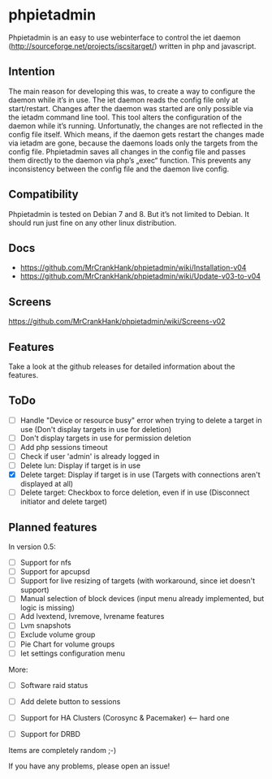# phpietadmin
Phpietadmin is an easy to use webinterface to control the iet daemon (http://sourceforge.net/projects/iscsitarget/) written in php and javascript.

## Intention
The main reason for developing this was, to create a way to configure the daemon while it’s in use. The iet daemon reads
the config file only at start/restart. Changes after the daemon was started are only possible via the ietadm command line
tool. This tool alters the configuration of the daemon while it’s running. Unfortunatly, the changes are not reflected
in the config file itself. Which means, if the daemon gets restart the changes made via ietadm are gone, because the
daemons loads only the targets from the config file. Phpietadmin saves all changes in the config file and passes them
directly to the daemon via php’s „exec“ function. This prevents any inconsistency between the config file and the
daemon live config.

## Compatibility
Phpietadmin is tested on Debian 7 and 8. But it’s not limited to Debian.
It should run just fine on any other linux distribution.

## Docs
* https://github.com/MrCrankHank/phpietadmin/wiki/Installation-v04
* https://github.com/MrCrankHank/phpietadmin/wiki/Update-v03-to-v04

## Screens
https://github.com/MrCrankHank/phpietadmin/wiki/Screens-v02

## Features
Take a look at the github releases for detailed information about the features.

## ToDo
- [ ] Handle "Device or resource busy" error when trying to delete a target in use (Don't display targets in use for deletion)
- [ ] Don't display targets in use for permission deletion
- [ ] Add php sessions timeout
- [ ] Check if user 'admin' is already logged in
- [ ] Delete lun: Display if target is in use
- [x] Delete target: Display if target is in use (Targets with connections aren't displayed at all)
- [ ] Delete target: Checkbox to force deletion, even if in use (Disconnect initiator and delete target)

## Planned features
In version 0.5:
- [ ] Support for nfs
- [ ] Support for apcupsd
- [ ] Support for live resizing of targets (with workaround, since iet doesn't support)
- [ ] Manual selection of block devices (input menu already implemented, but logic is missing)
- [ ] Add lvextend, lvremove, lvrename features
- [ ] Lvm snapshots
- [ ] Exclude volume group
- [ ] Pie Chart for volume groups
- [ ] Iet settings configuration menu

More:
- [ ] Software raid status
- [ ] Add delete button to sessions
- [ ] Support for HA Clusters (Corosync & Pacemaker) <-- hard one
- [ ] Support for DRBD


Items are completely random ;-)

If you have any problems, please open an issue!
